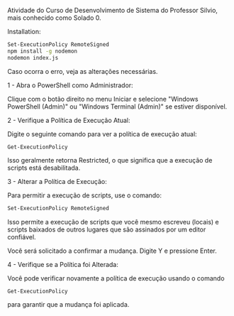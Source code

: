 Atividade do Curso de Desenvolvimento de Sistema do Professor Silvio, mais conhecido como Solado 0.

Installation:
```bash
Set-ExecutionPolicy RemoteSigned
npm install -g nodemon
nodemon index.js
```

Caso ocorra o erro, veja as alterações
necessárias.

1 - Abra o PowerShell como Administrador:

Clique com o botão direito no menu Iniciar e
selecione "Windows PowerShell (Admin)" ou
"Windows Terminal (Admin)" se estiver disponível.

2 - Verifique a Política de Execução Atual:

Digite o seguinte comando para ver a política de
execução atual:

```
Get-ExecutionPolicy
```
Isso geralmente retorna Restricted, o que significa
que a execução de scripts está desabilitada.

3 - Alterar a Política de Execução:

Para permitir a execução de scripts, use o comando:

```bash
Set-ExecutionPolicy RemoteSigned
```
Isso permite a execução de scripts que você mesmo escreveu (locais) e
scripts baixados de outros lugares que são assinados por um editor
confiável.

Você será solicitado a confirmar a mudança. Digite Y e pressione Enter.

4 - Verifique se a Política foi Alterada:

Você pode verificar novamente a política de execução usando o
comando 
```
Get-ExecutionPolicy 
```
para garantir que a mudança foi aplicada.

